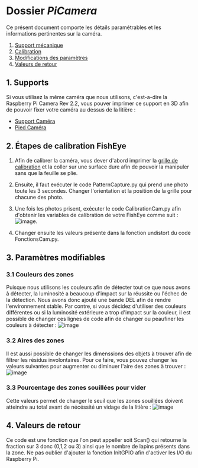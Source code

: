 # Dossier *PiCamera*

Ce présent document comporte les détails paramétrables et les informations pertinentes sur la caméra.

1.  [Support mécanique](#1-supports)
2.  [Calibration](#2-étapes-de-calibration-fisheye)
3.  [Modifications des paramètres](#3-paramètres-modifiables)
4.  [Valeurs de retour](#4-valeurs-de-retour)

## 1. Supports

Si vous utilisez la même caméra que nous utilisons, c'est-a-dire la Raspberry Pi Camera Rev 2.2, vous pouver imprimer ce support en 3D afin de pouvoir fixer votre caméra au dessus de la litière :

- [Support Caméra](https://github.com/Cagius-UdeS/Cagius/blob/main/CADs/SupportCamera.SLDPRT)
- [Pied Caméra](https://github.com/Cagius-UdeS/Cagius/blob/main/CADs/PivotCamera.SLDPRT)

## 2. Étapes de calibration FishEye

1. Afin de calibrer la caméra, vous dever d'abord imprimer la [grille de calibration](https://github.com/Cagius-UdeS/Cagius/blob/main/Code/PiCamera/FECalibrationA4.png) et la coller sur une surface dure afin de pouvoir la manipuler sans que la feuille se plie.

2. Ensuite, il faut exécuter le code PatternCapture.py qui prend une photo toute les 3 secondes. Changer l'orientation et la position de la grille pour chacune des photo.

3. Une fois les photos prisent, exécuter le code CalibrationCam.py afin d'obtenir les variables de calibration de votre FishEye comme suit : ![image](https://user-images.githubusercontent.com/72098230/161605262-c62785ff-352e-4e21-ada1-8853365c203e.png).

4. Changer ensuite les valeurs présente dans la fonction undistort du code FonctionsCam.py.

## 3. Paramètres modifiables

### 3.1 Couleurs des zones

Puisque nous utilisons les couleurs afin de détecter tout ce que nous avons à détecter, la luminosité a beaucoup d'impact sur la réussite ou l'échec de la détection. Nous avons donc ajouté une bande DEL afin de rendre l'environnement stable. Par contre, si vous décidez d'utiliser des couleurs différentes ou si la luminosité extérieure a trop d'impact sur la couleur, il est possible de changer ces lignes de code afin de changer ou peaufiner les couleurs à détecter : ![image](https://user-images.githubusercontent.com/72098230/163255912-d203a798-7fc6-4f1e-9b2a-50470546e7dd.png)

### 3.2 Aires des zones

Il est aussi possible de changer les dimenssions des objets à trouver afin de filtrer les résidus involontaires. Pour ce faire, vous pouvez changer les valeurs suivantes pour augmenter ou diminuer l'aire des zones à trouver : ![image](https://user-images.githubusercontent.com/72098230/163256289-5e120028-6ef1-4f03-8c61-63f407774081.png)

### 3.3 Pourcentage des zones souillées pour vider

Cette valeurs permet de changer le seuil que les zones souillées doivent atteindre au total avant de nécéssité un vidage de la litière : ![image](https://user-images.githubusercontent.com/72098230/163257047-ad308acc-94f3-4990-a199-06c5187182b2.png)
 
## 4. Valeurs de retour

Ce code est une fonction que l'on peut appeller soit Scan() qui retourne la fraction sur 3 donc (0,1,2 ou 3) ainsi que le nombre de lapins présents dans la zone. Ne pas oublier d'ajouter la fonction InitGPIO afin d'activer les I/O du Raspberry Pi.

